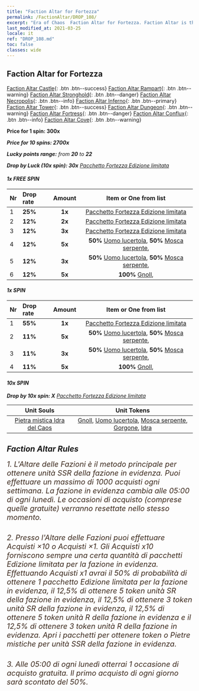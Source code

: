 ```yaml
---
title: "Faction Altar for Fortezza"
permalink: /FactionAltar/DROP_108/
excerpt: "Era of Chaos  Faction Altar for Fortezza. Faction Altar is the primary method for obtaining SSR units from the popular faction. Limited to 1,000 purchases each week. The popular faction changes at 05:00 every Monday. Purchase attempts and free purchase attempts will also reset then."
last_modified_at: 2021-03-25
locale: it
ref: "DROP_108.md"
toc: false
classes: wide
---
```


##  Faction Altar for **Fortezza**

  [Faction Altar Castle](/it/FactionAltar/DROP_101/){: .btn .btn--success} [Faction Altar Rampart](/it/FactionAltar/DROP_102/){: .btn .btn--warning} [Faction Altar Stronghold](/it/FactionAltar/DROP_103/){: .btn .btn--danger} [Faction Altar Necropolis](/it/FactionAltar/DROP_104/){: .btn .btn--info} [Faction Altar Inferno](/it/FactionAltar/DROP_105/){: .btn .btn--primary} [Faction Altar Tower](/it/FactionAltar/DROP_106/){: .btn .btn--success} [Faction Altar Dungeon](/it/FactionAltar/DROP_107/){: .btn .btn--warning} [Faction Altar Fortress](/it/FactionAltar/DROP_108/){: .btn .btn--danger} [Faction Altar Conflux](/it/FactionAltar/DROP_109/){: .btn .btn--info} [Faction Altar Cove](/it/FactionAltar/DROP_112/){: .btn .btn--warning} 

  **Price for 1 spin: 300x** <i class="fas fa-gem"/>

  **Price for 10 spins: 2700x** <i class="fas fa-gem"/>

  **Lucky points range:** from **20** to **22**

  **Drop by Luck (10x spin): 30x** [Pacchetto Fortezza Edizione limitata](/it/Items/con_2111/)

####  1x FREE SPIN 

  |    Nr    |  Drop rate  |  Amount   |   Item or One from list  |
  |:---------|:------------|:---------:|:------------------------:|
  | 1 | **25%** | **1x** | [Pacchetto Fortezza Edizione limitata](/it/Items/con_2111/) |
  | 2 | **12%** | **2x** | [Pacchetto Fortezza Edizione limitata](/it/Items/con_2111/) |
  | 3 | **12%** | **3x** | [Pacchetto Fortezza Edizione limitata](/it/Items/con_2111/) |
  | 4 | **12%** | **5x** |  **50%** [Uomo lucertola](/it/Items/unt_254/),  **50%** [Mosca serpente](/it/Items/unt_255/),  |
  | 5 | **12%** | **3x** |  **50%** [Uomo lucertola](/it/Items/unt_254/),  **50%** [Mosca serpente](/it/Items/unt_255/),  |
  | 6 | **12%** | **5x** |  **100%** [Gnoll](/it/Items/unt_253/),  |


####  1x SPIN 

  |    Nr    |  Drop rate  |  Amount   |   Item or One from list  |
  |:---------|:------------|:---------:|:------------------------:|
  | 1 | **55%** | **1x** | [Pacchetto Fortezza Edizione limitata](/it/Items/con_2111/) |
  | 2 | **11%** | **5x** |  **50%** [Uomo lucertola](/it/Items/unt_254/),  **50%** [Mosca serpente](/it/Items/unt_255/),  |
  | 3 | **11%** | **3x** |  **50%** [Uomo lucertola](/it/Items/unt_254/),  **50%** [Mosca serpente](/it/Items/unt_255/),  |
  | 4 | **11%** | **5x** |  **100%** [Gnoll](/it/Items/unt_253/),  |


####  10x SPIN 

  **Drop by 10x spin: X** [Pacchetto Fortezza Edizione limitata](/it/Items/con_2111/)

  |    Unit Souls    |  Unit Tokens  |
  |:----------------:|:-------------:|
  | [Pietra mistica Idra del Caos](/it/Items/unt_341/) | [Gnoll](/it/Items/unt_253/), [Uomo lucertola](/it/Items/unt_254/), [Mosca serpente](/it/Items/unt_255/), [Gorgone](/it/Items/unt_257/), [Idra](/it/Items/unt_259/) |



## Faction Altar Rules

  <span style="color: #3c2a1e;font-size:20px">1. L'Altare delle Fazioni è il metodo principale per ottenere unità SSR della fazione in evidenza. Puoi effettuare un massimo di 1000 acquisti ogni settimana. La fazione in evidenza cambia alle 05:00 di ogni lunedì. Le occasioni di acquisto (comprese quelle gratuite) verranno resettate nello stesso momento.</span><br/>

<br/>  <span style="color: #3c2a1e;font-size:20px">2. Presso l'Altare delle Fazioni puoi effettuare Acquisti ×10 o Acquisti ×1. Gli Acquisti x10 forniscono sempre una certa quantità di pacchetti Edizione limitata per la fazione in evidenza. Effettuando Acquisti x1 avrai il 50% di probabilità di ottenere 1 pacchetto Edizione limitata per la fazione in evidenza, il 12,5% di ottenere 5 token unità SR della fazione in evidenza, il 12,5% di ottenere 3 token unità SR della fazione in evidenza, il 12,5% di ottenere 5 token unità R della fazione in evidenza e il 12,5% di ottenere 3 token unità R della fazione in evidenza. Apri i pacchetti per ottenere token o Pietre mistiche per unità SSR della fazione in evidenza.</span>

<br/>  <span style="color: #3c2a1e;font-size:20px">3. Alle 05:00 di ogni lunedì otterrai 1 occasione di acquisto gratuita. Il primo acquisto di ogni giorno sarà scontato del 50%.</span><br/>

<br/>
